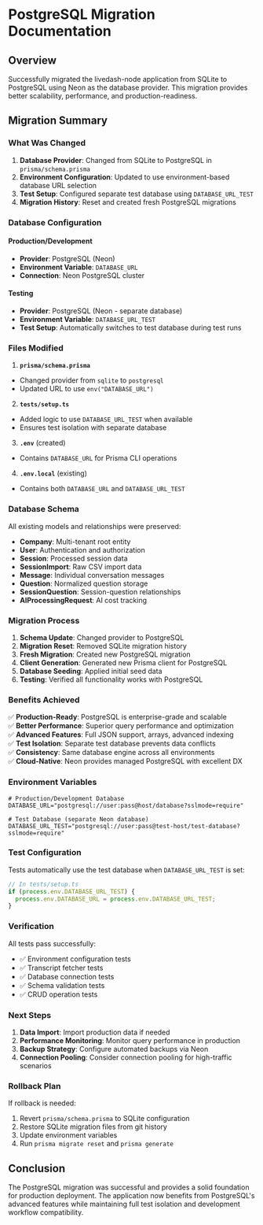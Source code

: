 # PostgreSQL Migration Documentation

## Overview

Successfully migrated the livedash-node application from SQLite to PostgreSQL using Neon as the database provider. This migration provides better scalability, performance, and production-readiness.

## Migration Summary

### What Was Changed

1.  **Database Provider**: Changed from SQLite to PostgreSQL in `prisma/schema.prisma`
2.  **Environment Configuration**: Updated to use environment-based database URL selection
3.  **Test Setup**: Configured separate test database using `DATABASE_URL_TEST`
4.  **Migration History**: Reset and created fresh PostgreSQL migrations

### Database Configuration

#### Production/Development

-   **Provider**: PostgreSQL (Neon)
-   **Environment Variable**: `DATABASE_URL`
-   **Connection**: Neon PostgreSQL cluster

#### Testing

-   **Provider**: PostgreSQL (Neon - separate database)
-   **Environment Variable**: `DATABASE_URL_TEST`
-   **Test Setup**: Automatically switches to test database during test runs

### Files Modified

1.  **`prisma/schema.prisma`**

-   Changed provider from `sqlite` to `postgresql`
-   Updated URL to use `env("DATABASE_URL")`

2.  **`tests/setup.ts`**

-   Added logic to use `DATABASE_URL_TEST` when available
-   Ensures test isolation with separate database

3.  **`.env`** (created)

-   Contains `DATABASE_URL` for Prisma CLI operations

4.  **`.env.local`** (existing)

-   Contains both `DATABASE_URL` and `DATABASE_URL_TEST`

### Database Schema

All existing models and relationships were preserved:

-   **Company**: Multi-tenant root entity
-   **User**: Authentication and authorization
-   **Session**: Processed session data
-   **SessionImport**: Raw CSV import data
-   **Message**: Individual conversation messages
-   **Question**: Normalized question storage
-   **SessionQuestion**: Session-question relationships
-   **AIProcessingRequest**: AI cost tracking

### Migration Process

1.  **Schema Update**: Changed provider to PostgreSQL
2.  **Migration Reset**: Removed SQLite migration history
3.  **Fresh Migration**: Created new PostgreSQL migration
4.  **Client Generation**: Generated new Prisma client for PostgreSQL
5.  **Database Seeding**: Applied initial seed data
6.  **Testing**: Verified all functionality works with PostgreSQL

### Benefits Achieved

✅ **Production-Ready**: PostgreSQL is enterprise-grade and scalable  
✅ **Better Performance**: Superior query performance and optimization  
✅ **Advanced Features**: Full JSON support, arrays, advanced indexing  
✅ **Test Isolation**: Separate test database prevents data conflicts  
✅ **Consistency**: Same database engine across all environments  
✅ **Cloud-Native**: Neon provides managed PostgreSQL with excellent DX

### Environment Variables

```env
# Production/Development Database
DATABASE_URL="postgresql://user:pass@host/database?sslmode=require"

# Test Database (separate Neon database)
DATABASE_URL_TEST="postgresql://user:pass@test-host/test-database?sslmode=require"
```

### Test Configuration

Tests automatically use the test database when `DATABASE_URL_TEST` is set:

```typescript
// In tests/setup.ts
if (process.env.DATABASE_URL_TEST) {
  process.env.DATABASE_URL = process.env.DATABASE_URL_TEST;
}
```

### Verification

All tests pass successfully:

-   ✅ Environment configuration tests
-   ✅ Transcript fetcher tests
-   ✅ Database connection tests
-   ✅ Schema validation tests
-   ✅ CRUD operation tests

### Next Steps

1.  **Data Import**: Import production data if needed
2.  **Performance Monitoring**: Monitor query performance in production
3.  **Backup Strategy**: Configure automated backups via Neon
4.  **Connection Pooling**: Consider connection pooling for high-traffic scenarios

### Rollback Plan

If rollback is needed:

1.  Revert `prisma/schema.prisma` to SQLite configuration
2.  Restore SQLite migration files from git history
3.  Update environment variables
4.  Run `prisma migrate reset` and `prisma generate`

## Conclusion

The PostgreSQL migration was successful and provides a solid foundation for production deployment. The application now benefits from PostgreSQL's advanced features while maintaining full test isolation and development workflow compatibility.
